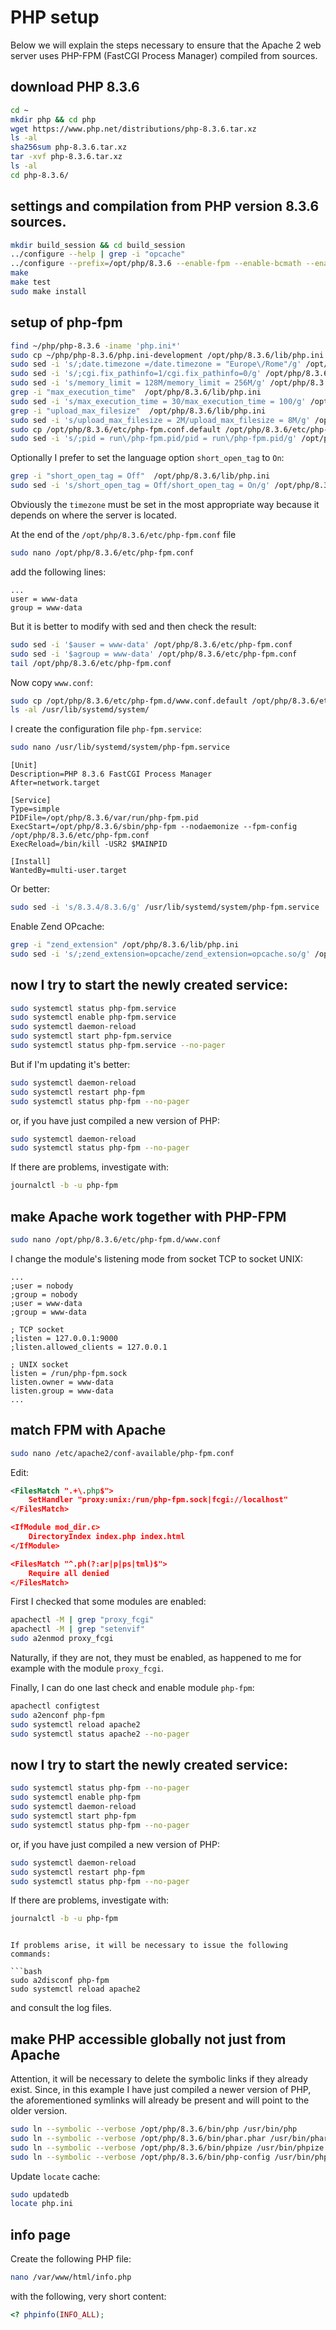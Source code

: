 # PHP setup

Below we will explain the steps necessary to ensure that the Apache 2 web server uses PHP-FPM (FastCGI Process Manager) compiled from sources.

## download PHP 8.3.6

```bash
cd ~
mkdir php && cd php
wget https://www.php.net/distributions/php-8.3.6.tar.xz
ls -al
sha256sum php-8.3.6.tar.xz
tar -xvf php-8.3.6.tar.xz
ls -al
cd php-8.3.6/
```

## settings and compilation from PHP version 8.3.6 sources.

```bash
mkdir build_session && cd build_session
../configure --help | grep -i "opcache"
../configure --prefix=/opt/php/8.3.6 --enable-fpm --enable-bcmath --enable-ftp --with-openssl --disable-cgi --enable-mbstring --with-curl --with-mysqli --with-pdo-mysql --enable-intl --with-zlib --with-bz2 --enable-gd --with-jpeg --with-gettext --with-gmp --with-xsl --enable-zts --enable-gcov --enable-debug
make
make test
sudo make install
```

## setup of php-fpm

```bash
find ~/php/php-8.3.6 -iname 'php.ini*'
sudo cp ~/php/php-8.3.6/php.ini-development /opt/php/8.3.6/lib/php.ini
sudo sed -i 's/;date.timezone =/date.timezone = "Europe\/Rome"/g' /opt/php/8.3.6/lib/php.ini
sudo sed -i 's/;cgi.fix_pathinfo=1/cgi.fix_pathinfo=0/g' /opt/php/8.3.6/lib/php.ini
sudo sed -i 's/memory_limit = 128M/memory_limit = 256M/g' /opt/php/8.3.6/lib/php.ini
grep -i "max_execution_time"  /opt/php/8.3.6/lib/php.ini
sudo sed -i 's/max_execution_time = 30/max_execution_time = 100/g' /opt/php/8.3.6/lib/php.ini
grep -i "upload_max_filesize"  /opt/php/8.3.6/lib/php.ini
sudo sed -i 's/upload_max_filesize = 2M/upload_max_filesize = 8M/g' /opt/php/8.3.6/lib/php.ini
sudo cp /opt/php/8.3.6/etc/php-fpm.conf.default /opt/php/8.3.6/etc/php-fpm.conf
sudo sed -i 's/;pid = run\/php-fpm.pid/pid = run\/php-fpm.pid/g' /opt/php/8.3.6/etc/php-fpm.conf
```

Optionally I prefer to set the language option `short_open_tag` to `On`:

```bash
grep -i "short_open_tag = Off"  /opt/php/8.3.6/lib/php.ini
sudo sed -i 's/short_open_tag = Off/short_open_tag = On/g' /opt/php/8.3.6/lib/php.ini
```

Obviously the `timezone` must be set in the most appropriate way because it depends on where the server is located.

At the end of the `/opt/php/8.3.6/etc/php-fpm.conf` file 

```bash
sudo nano /opt/php/8.3.6/etc/php-fpm.conf
```

add the following lines:

```text
...
user = www-data
group = www-data
```

But it is better to modify with sed and then check the result:

```bash
sudo sed -i '$auser = www-data' /opt/php/8.3.6/etc/php-fpm.conf
sudo sed -i '$agroup = www-data' /opt/php/8.3.6/etc/php-fpm.conf
tail /opt/php/8.3.6/etc/php-fpm.conf
```

Now copy `www.conf`:

```bash
sudo cp /opt/php/8.3.6/etc/php-fpm.d/www.conf.default /opt/php/8.3.6/etc/php-fpm.d/www.conf
ls -al /usr/lib/systemd/system/
```

I create the configuration file `php-fpm.service`:

```bash
sudo nano /usr/lib/systemd/system/php-fpm.service
```

```text
[Unit]
Description=PHP 8.3.6 FastCGI Process Manager
After=network.target

[Service]
Type=simple
PIDFile=/opt/php/8.3.6/var/run/php-fpm.pid
ExecStart=/opt/php/8.3.6/sbin/php-fpm --nodaemonize --fpm-config /opt/php/8.3.6/etc/php-fpm.conf
ExecReload=/bin/kill -USR2 $MAINPID

[Install]
WantedBy=multi-user.target
```

Or better:

```bash
sudo sed -i 's/8.3.4/8.3.6/g' /usr/lib/systemd/system/php-fpm.service
```

Enable Zend OPcache:

```bash
grep -i "zend_extension" /opt/php/8.3.6/lib/php.ini
sudo sed -i 's/;zend_extension=opcache/zend_extension=opcache.so/g' /opt/php/8.3.6/lib/php.ini
```

## now I try to start the newly created service:

```bash
sudo systemctl status php-fpm.service
sudo systemctl enable php-fpm.service
sudo systemctl daemon-reload
sudo systemctl start php-fpm.service
sudo systemctl status php-fpm.service --no-pager
```

But if I'm updating it's better:

```bash
sudo systemctl daemon-reload
sudo systemctl restart php-fpm
sudo systemctl status php-fpm --no-pager
```

or, if you have just compiled a new version of PHP:

```bash
sudo systemctl daemon-reload
sudo systemctl status php-fpm --no-pager
```

If there are problems, investigate with:

```bash
journalctl -b -u php-fpm
```

## make Apache work together with PHP-FPM

```bash
sudo nano /opt/php/8.3.6/etc/php-fpm.d/www.conf
```

I change the module's listening mode from socket TCP to socket UNIX:

```text
...
;user = nobody
;group = nobody
;user = www-data
;group = www-data

; TCP socket
;listen = 127.0.0.1:9000
;listen.allowed_clients = 127.0.0.1

; UNIX socket
listen = /run/php-fpm.sock
listen.owner = www-data
listen.group = www-data
...
```

## match FPM with Apache

```bash
sudo nano /etc/apache2/conf-available/php-fpm.conf
```

Edit:

```xml
<FilesMatch ".+\.php$">
    SetHandler "proxy:unix:/run/php-fpm.sock|fcgi://localhost"
</FilesMatch>

<IfModule mod_dir.c>
    DirectoryIndex index.php index.html
</IfModule>

<FilesMatch "^.ph(?:ar|p|ps|tml)$">
    Require all denied
</FilesMatch>
```

First I checked that some modules are enabled:

```bash
apachectl -M | grep "proxy_fcgi"
apachectl -M | grep "setenvif"
sudo a2enmod proxy_fcgi
```

Naturally, if they are not, they must be enabled, as happened to me for example with the module `proxy_fcgi`.

Finally, I can do one last check and enable module `php-fpm`:

```bash
apachectl configtest
sudo a2enconf php-fpm
sudo systemctl reload apache2
sudo systemctl status apache2 --no-pager
```

## now I try to start the newly created service:

```bash
sudo systemctl status php-fpm --no-pager
sudo systemctl enable php-fpm
sudo systemctl daemon-reload
sudo systemctl start php-fpm
sudo systemctl status php-fpm --no-pager
```

or, if you have just compiled a new version of PHP:

```bash
sudo systemctl daemon-reload
sudo systemctl restart php-fpm
sudo systemctl status php-fpm --no-pager
```

If there are problems, investigate with:

```bash
journalctl -b -u php-fpm
```
```

If problems arise, it will be necessary to issue the following commands: 

```bash
sudo a2disconf php-fpm
sudo systemctl reload apache2
```

and consult the log files.

## make PHP accessible globally not just from Apache

Attention, it will be necessary to delete the symbolic links if they already exist.
Since, in this example I have just compiled a newer version of PHP, the aforementioned symlinks will already be present and will point to the older version.

```bash
sudo ln --symbolic --verbose /opt/php/8.3.6/bin/php /usr/bin/php
sudo ln --symbolic --verbose /opt/php/8.3.6/bin/phar.phar /usr/bin/phar
sudo ln --symbolic --verbose /opt/php/8.3.6/bin/phpize /usr/bin/phpize
sudo ln --symbolic --verbose /opt/php/8.3.6/bin/php-config /usr/bin/php-config
```

Update `locate` cache:

```bash
sudo updatedb
locate php.ini
```

## info page

Create the following PHP file:

```bash
nano /var/www/html/info.php
```

with the following, very short content:

```php
<? phpinfo(INFO_ALL);
```
